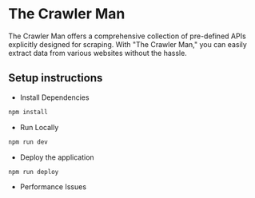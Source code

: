 # The Crawler Man

The Crawler Man offers a comprehensive collection of pre-defined APIs explicitly designed for scraping. With "The Crawler Man," you can easily extract data from various websites without the hassle.

## Setup instructions

* Install Dependencies

```bash
npm install
```

* Run Locally

```bash
npm run dev
```

* Deploy the application

```bash
npm run deploy
```

* Performance Issues
